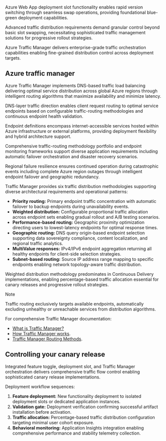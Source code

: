 Azure Web App deployment slot functionality enables rapid version switching through seamless swap operations, providing foundational blue-green deployment capabilities.

Advanced traffic distribution requirements demand granular control beyond basic slot swapping, necessitating sophisticated traffic management solutions for progressive rollout strategies.

Azure Traffic Manager delivers enterprise-grade traffic orchestration capabilities enabling fine-grained distribution control across deployment targets.

## Azure traffic manager

Azure Traffic Manager implements DNS-based traffic load balancing delivering optimal service distribution across global Azure regions through intelligent routing algorithms that maximize availability and minimize latency.

DNS-layer traffic direction enables client request routing to optimal service endpoints based on configurable traffic-routing methodologies and continuous endpoint health validation.

Endpoint definitions encompass internet-accessible services hosted within Azure infrastructure or external platforms, providing deployment flexibility and hybrid architecture support.

Comprehensive traffic-routing methodology portfolio and endpoint monitoring frameworks support diverse application requirements including automatic failover orchestration and disaster recovery scenarios.

Regional failure resilience ensures continued operation during catastrophic events including complete Azure region outages through intelligent endpoint failover and geographic redundancy.

Traffic Manager provides six traffic distribution methodologies supporting diverse architectural requirements and operational patterns:

- **Priority routing:** Primary endpoint traffic concentration with automatic failover to backup endpoints during unavailability events.
- **Weighted distribution:** Configurable proportional traffic allocation across endpoint sets enabling gradual rollout and A/B testing scenarios.
- **Performance-based routing:** Geographic proximity optimization directing users to lowest-latency endpoints for optimal response times.
- **Geographic routing:** DNS query origin-based endpoint selection supporting data sovereignty compliance, content localization, and regional traffic analytics.
- **MultiValue responses:** IPv4/IPv6 endpoint aggregation returning all healthy endpoints for client-side selection strategies.
- **Subnet-based routing:** Source IP address range mapping to specific endpoints enabling network topology-aware traffic distribution.

Weighted distribution methodology predominates in Continuous Delivery implementations, enabling percentage-based traffic allocation essential for canary releases and progressive rollout strategies.

> [!NOTE]
> Traffic routing exclusively targets available endpoints, automatically excluding unhealthy or unreachable services from distribution algorithms.

For comprehensive Traffic Manager documentation:

- [What is Traffic Manager?](/azure/traffic-manager/traffic-manager-overview)
- [How Traffic Manager works](/azure/traffic-manager/traffic-manager-how-it-works).
- [Traffic Manager Routing Methods](/azure/traffic-manager/traffic-manager-routing-methods).

## Controlling your canary release

Integrated feature toggle, deployment slot, and Traffic Manager orchestration delivers comprehensive traffic flow control enabling sophisticated canary release implementations.

Deployment workflow sequences:

1. **Feature deployment:** New functionality deployment to isolated deployment slots or dedicated application instances.
2. **Validation gate:** Deployment verification confirming successful artifact installation before activation.
3. **Traffic allocation:** Percentage-based traffic distribution configuration targeting minimal user cohort exposure.
4. **Behavioral monitoring:** Application Insights integration enabling comprehensive performance and stability telemetry collection.
